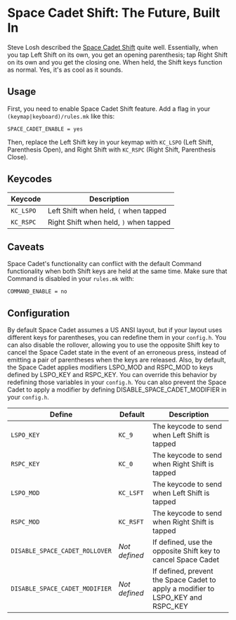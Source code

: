 # Space Cadet Shift: The Future, Built In

Steve Losh described the [Space Cadet Shift](http://stevelosh.com/blog/2012/10/a-modern-space-cadet/) quite well. Essentially, when you tap Left Shift on its own, you get an opening parenthesis; tap Right Shift on its own and you get the closing one. When held, the Shift keys function as normal. Yes, it's as cool as it sounds.

## Usage

First, you need to enable Space Cadet Shift feature. Add a flag in your `(keymap|keyboard)/rules.mk` like this:

```make
SPACE_CADET_ENABLE = yes
```

Then, replace the Left Shift key in your keymap with `KC_LSPO` (Left Shift, Parenthesis Open), and Right Shift with `KC_RSPC` (Right Shift, Parenthesis Close).

## Keycodes

| Keycode   | Description                            |
|-----------|----------------------------------------|
| `KC_LSPO` | Left Shift when held, `(` when tapped  |
| `KC_RSPC` | Right Shift when held, `)` when tapped |

## Caveats

Space Cadet's functionality can conflict with the default Command functionality when both Shift keys are held at the same time. Make sure that Command is disabled in your `rules.mk` with:

```make
COMMAND_ENABLE = no
```

## Configuration

By default Space Cadet assumes a US ANSI layout, but if your layout uses different keys for parentheses, you can redefine them in your `config.h`.
You can also disable the rollover, allowing you to use the opposite Shift key to cancel the Space Cadet state in the event of an erroneous press, instead of emitting a pair of parentheses when the keys are released.
Also, by default, the Space Cadet applies modifiers LSPO_MOD and RSPC_MOD to keys defined by LSPO_KEY and RSPC_KEY. You can override this behavior by redefining those variables in your `config.h`. You can also prevent the Space Cadet to apply a modifier by defining DISABLE_SPACE_CADET_MODIFIER in your `config.h`.

| Define                         | Default       | Description                                                                      |
|--------------------------------|---------------|----------------------------------------------------------------------------------|
| `LSPO_KEY`                     | `KC_9`        | The keycode to send when Left Shift is tapped                                    |
| `RSPC_KEY`                     | `KC_0`        | The keycode to send when Right Shift is tapped                                   |
| `LSPO_MOD`                     | `KC_LSFT`     | The keycode to send when Left Shift is tapped                                    |
| `RSPC_MOD`                     | `KC_RSFT`     | The keycode to send when Right Shift is tapped                                   |
| `DISABLE_SPACE_CADET_ROLLOVER` | *Not defined* | If defined, use the opposite Shift key to cancel Space Cadet                     |
| `DISABLE_SPACE_CADET_MODIFIER` | *Not defined* | If defined, prevent the Space Cadet to apply a modifier to LSPO_KEY and RSPC_KEY |

